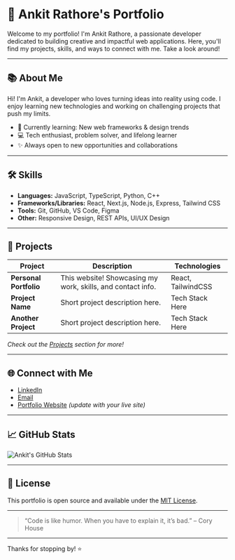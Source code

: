 # 🚀 Ankit Rathore's Portfolio

Welcome to my portfolio! I'm Ankit Rathore, a passionate developer dedicated to building creative and impactful web applications. Here, you'll find my projects, skills, and ways to connect with me. Take a look around!

---

## 📚 About Me

Hi! I'm Ankit, a developer who loves turning ideas into reality using code. I enjoy learning new technologies and working on challenging projects that push my limits.

- 🌱 Currently learning: New web frameworks & design trends
- 💻 Tech enthusiast, problem solver, and lifelong learner
- ✨ Always open to new opportunities and collaborations

---

## 🛠️ Skills

- **Languages:** JavaScript, TypeScript, Python, C++
- **Frameworks/Libraries:** React, Next.js, Node.js, Express, Tailwind CSS
- **Tools:** Git, GitHub, VS Code, Figma
- **Other:** Responsive Design, REST APIs, UI/UX Design

---

## 💼 Projects

| Project            | Description                       | Technologies      |
|--------------------|-----------------------------------|-------------------|
| **Personal Portfolio** | This website! Showcasing my work, skills, and contact info. | React, TailwindCSS |
| **Project Name**   | Short project description here.   | Tech Stack Here   |
| **Another Project**| Short project description here.   | Tech Stack Here   |

*Check out the [Projects](#) section for more!*

---

## 🌐 Connect with Me

- [LinkedIn]([https://www.linkedin.com/in/ankitrathore2006/](https://www.instagram.com/ankit.rathore__?igsh=YmtqYzM2YnAxbzE2))
- [Email](mailto:ankitrathore2006@gmail.com)
- [Portfolio Website](#) *(update with your live site)*

---

## 📈 GitHub Stats

![Ankit's GitHub Stats](https://github-readme-stats.vercel.app/api?username=Ankitrathore2006&show_icons=true&theme=radical)

---

## 📝 License

This portfolio is open source and available under the [MIT License](LICENSE).

---

> “Code is like humor. When you have to explain it, it’s bad.” – Cory House

---

Thanks for stopping by! ⭐️ 
